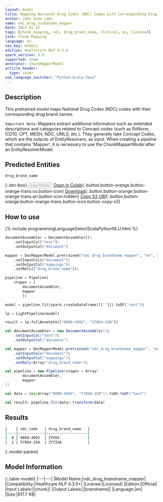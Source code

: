```yaml
---
layout: model
title: Mapping National Drug Codes (NDC) Codes with Corresponding Drug Brand Names
author: John Snow Labs
name: ndc_drug_brandname_mapper
date: 2023-02-22
tags: [chunk_mapping, ndc, drug_brand_name, clinical, en, licensed]
task: Chunk Mapping
language: en
nav_key: models
edition: Healthcare NLP 4.3.0
spark_version: 3.0
supported: true
annotator: ChunkMapperModel
article_header:
  type: cover
use_language_switcher: "Python-Scala-Java"
---
```


## Description

This pretrained model maps National Drug Codes (NDC) codes with their corresponding drug brand names.

`Important Note`: Mappers extract additional information such as extended descriptions and categories related to Concept codes (such as RxNorm, ICD10, CPT, MESH, NDC, UMLS, etc.). They generally take Concept Codes, which are the outputs of EntityResolvers, as input. When creating a pipeline that contains 'Mapper', it is necessary to use the ChunkMapperModel after an EntityResolverModel.


## Predicted Entities

`drug_brand_name`

{:.btn-box}
<button class="button button-orange" disabled>Live Demo</button>
[Open in Colab](https://colab.research.google.com/github/JohnSnowLabs/spark-nlp-workshop/blob/master/tutorials/Certification_Trainings/Healthcare/26.Chunk_Mapping.ipynb){:.button.button-orange.button-orange-trans.co.button-icon}
[Download](https://s3.amazonaws.com/auxdata.johnsnowlabs.com/clinical/models/ndc_drug_brandname_mapper_en_4.3.0_3.0_1677102197072.zip){:.button.button-orange.button-orange-trans.arr.button-icon.hidden}
[Copy S3 URI](s3://auxdata.johnsnowlabs.com/clinical/models/ndc_drug_brandname_mapper_en_4.3.0_3.0_1677102197072.zip){:.button.button-orange.button-orange-trans.button-icon.button-copy-s3}

## How to use



<div class="tabs-box" markdown="1">
{% include programmingLanguageSelectScalaPythonNLU.html %}

```python
documentAssembler = DocumentAssembler()\
    .setInputCol("text")\
    .setOutputCol("document")

mapper = DocMapperModel.pretrained("ndc_drug_brandname_mapper", "en", "clinical/models")\
    .setInputCols("document")\
    .setOutputCol("mappings")\
    .setRels(["drug_brand_name"])\

pipeline = Pipeline(
    stages = [
        documentAssembler,
        mapper
        ])

model = pipeline.fit(spark.createDataFrame([['']]).toDF('text')) 

lp = LightPipeline(model)

result = lp.fullAnnotate(["0009-4992", "57894-150"])
```
```scala
val documentAssembler = new DocumentAssembler()\
    .setInputCol("text")\
    .setOutputCol("document")

val mapper = DocMapperModel.pretrained("ndc_drug_brandname_mapper", "en", "clinical/models")\
    .setInputCols("document")\
    .setOutputCol("mappings")\
    .setRels(Array("drug_brand_name")\

val pipeline = new Pipeline(stages = Array(
        documentAssembler,
        mapper
))

val data = Seq(Array("0009-4992", "57894-150")).toDS.toDF("text")

val result= pipeline.fit(data).transform(data)
```
</div>

## Results

```bash
|    | ndc_code   | drug_brand_name   |
|---:|:-----------|:------------------|
|  0 | 0009-4992  | ZYVOX             |
|  1 | 57894-150  | ZYTIGA            |
```

{:.model-param}
## Model Information

{:.table-model}
|---|---|
|Model Name:|ndc_drug_brandname_mapper|
|Compatibility:|Healthcare NLP 4.3.0+|
|License:|Licensed|
|Edition:|Official|
|Input Labels:|[chunk]|
|Output Labels:|[brandname]|
|Language:|en|
|Size:|917.7 KB|